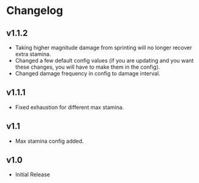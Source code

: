 # Changelog

## v1.1.2
- Taking higher magnitude damage from sprinting will no longer recover extra stamina.
- Changed a few default config values (if you are updating and you want these changes, you will have to make them in the config).
- Changed damage frequency in config to damage interval.

## v1.1.1
- Fixed exhaustion for different max stamina.

## v1.1
- Max stamina config added.

## v1.0
- Initial Release